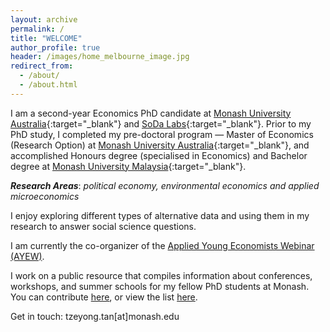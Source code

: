 ```yaml
---
layout: archive
permalink: /
title: "WELCOME"
author_profile: true
header: /images/home_melbourne_image.jpg
redirect_from: 
  - /about/
  - /about.html
---
```


I am a second-year Economics PhD candidate at [Monash University Australia](https://www.monash.edu/business/home){:target="_blank"} and [SoDa Labs](https://www.monash.edu/business/impact-labs/soda-labs){:target="_blank"}. Prior to my PhD study, I completed my pre-doctoral program — Master of Economics (Research Option) at [Monash University Australia](https://www.monash.edu/business/home){:target="_blank"}, and accomplished Honours degree (specialised in Economics) and Bachelor degree at [Monash University Malaysia](https://www.monash.edu.my/business){:target="_blank"}.

***Research Areas***: *political economy, environmental economics and applied microeconomics*

I enjoy exploring different types of alternative data and using them in my research to answer social science questions.

I am currently the co-organizer of the [Applied Young Economists Webinar (AYEW)](https://www.monash.edu/business/impact-labs/soda-labs/our-events/applied-young-economists).

I work on a public resource that compiles information about conferences, workshops, and summer schools for my fellow PhD students at Monash.
You can contribute [here](https://docs.google.com/forms/d/e/1FAIpQLScZwIXtP7y3_BekGDPwSFohFQBDjIKFXazZHbVx-CZrkT6cMQ/viewform), or view the list [here](https://docs.google.com/spreadsheets/d/1aIa619CXeUuF6S0my5h0crOngpM98udeHex9hApPXoI/edit?usp=sharing).

Get in touch: tzeyong.tan[at]monash.edu